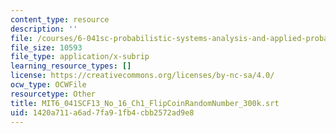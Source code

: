 ```yaml
---
content_type: resource
description: ''
file: /courses/6-041sc-probabilistic-systems-analysis-and-applied-probability-fall-2013/1420a711a6ad7fa91fb4cbb2572ad9e8_MIT6_041SCF13_No_16_Ch1_FlipCoinRandomNumber_300k.srt
file_size: 10593
file_type: application/x-subrip
learning_resource_types: []
license: https://creativecommons.org/licenses/by-nc-sa/4.0/
ocw_type: OCWFile
resourcetype: Other
title: MIT6_041SCF13_No_16_Ch1_FlipCoinRandomNumber_300k.srt
uid: 1420a711-a6ad-7fa9-1fb4-cbb2572ad9e8
---
```

